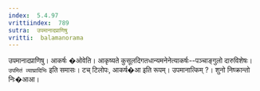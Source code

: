 ```yaml
---
index:  5.4.97
vrittiindex:  789
sutra:  उपमानादप्राणिषु
vritti:  balamanorama 
---
```


उपमानादप्राणिषु। आकर्षः �ओवेति। आकृष्यते कुसूलदिगतधान्यमनेनेत्याकर्षः--पञ्चाङ्गुलो दारुविशेषः। `उपमितं व्याघ्रादिभिः` इति समासः। टच् टिलोपः, आकर्ष�आ इति रूपम्। उपमानात्किम् ?। शुनो निष्क्रान्तो निः�आआ।

